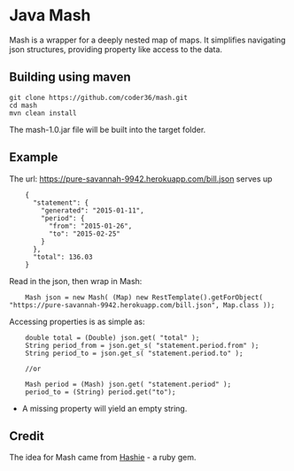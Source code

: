 Java Mash
=========

Mash is a wrapper for a deeply nested map of maps.  It simplifies navigating json structures, providing property like
 access to the data.

Building using maven
--------------------

    git clone https://github.com/coder36/mash.git
    cd mash
    mvn clean install
 
The mash-1.0.jar file will be built into the target folder.


Example
-------

The url: https://pure-savannah-9942.herokuapp.com/bill.json serves up

        {
          "statement": {
            "generated": "2015-01-11",
            "period": {
              "from": "2015-01-26",
              "to": "2015-02-25"
            }
          },
          "total": 136.03
        }

Read in the json, then wrap in Mash:

        Mash json = new Mash( (Map) new RestTemplate().getForObject( "https://pure-savannah-9942.herokuapp.com/bill.json", Map.class ));

Accessing properties is as simple as:

        double total = (Double) json.get( "total" );
        String period_from = json.get_s( "statement.period.from" );
        String period_to = json.get_s( "statement.period.to" );

        //or

        Mash period = (Mash) json.get( "statement.period" );
        period_to = (String) period.get("to");

* A missing property will yield an empty string.



Credit
------

The idea for Mash came from  [Hashie](https://github.com/intridea/hashie#mash) - a ruby gem.
